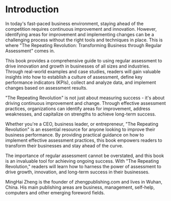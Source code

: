 # Introduction

In today's fast-paced business environment, staying ahead of the competition requires continuous improvement and innovation. However, identifying areas for improvement and implementing changes can be a challenging process without the right tools and techniques in place. This is where "The Repeating Revolution: Transforming Business through Regular Assessment" comes in.

This book provides a comprehensive guide to using regular assessment to drive innovation and growth in businesses of all sizes and industries. Through real-world examples and case studies, readers will gain valuable insights into how to establish a culture of assessment, define key performance indicators (KPIs), collect and analyze data, and implement changes based on assessment results.

"The Repeating Revolution" is not just about measuring success - it's about driving continuous improvement and change. Through effective assessment practices, organizations can identify areas for improvement, address weaknesses, and capitalize on strengths to achieve long-term success.

Whether you're a CEO, business leader, or entrepreneur, "The Repeating Revolution" is an essential resource for anyone looking to improve their business performance. By providing practical guidance on how to implement effective assessment practices, this book empowers readers to transform their businesses and stay ahead of the curve.

The importance of regular assessment cannot be overstated, and this book is an invaluable tool for achieving ongoing success. With "The Repeating Revolution," readers will learn how to harness the power of assessment to drive growth, innovation, and long-term success in their businesses.


MingHai Zheng is the founder of zhengpublishing.com and lives in Wuhan, China. His main publishing areas are business, management, self-help, computers and other emerging foreword fields.
